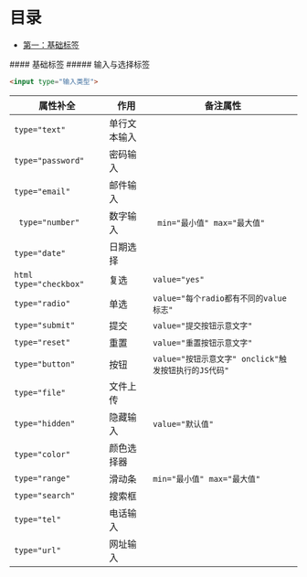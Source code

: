 # 目录
- [第一：基础标签](#基础标签)

<a name="基础标签">
#### 基础标签
##### 输入与选择标签
  
```html
<input type="输入类型">
```

|属性补全|作用|备注属性|
|-------|-----|------|
|``` type="text" ```|单行文本输入||
|``` type="password" ```|密码输入||
|``` type="email" ```|邮件输入||
|``` type="number"```|数字输入|``` min="最小值" max="最大值"```|
|``` type="date" ```|日期选择||
  |```html type="checkbox" ```|复选|``` value="yes" ```|
|``` type="radio" ```|单选|``` value="每个radio都有不同的value标志" ```|
|``` type="submit" ```|提交|``` value="提交按钮示意文字" ```|
|``` type="reset" ```|重置|``` value="重置按钮示意文字" ```|
|``` type="button" ```|按钮|``` value="按钮示意文字" onclick"触发按钮执行的JS代码" ```|
|``` type="file" ```|文件上传||
|``` type="hidden" ```|隐藏输入|``` value="默认值" ```|
|``` type="color" ```|颜色选择器||
|``` type="range" ```|滑动条|``` min="最小值" max="最大值" ```|
|``` type="search" ```|搜索框||
|``` type="tel" ```|电话输入||
|``` type="url" ```|网址输入||
